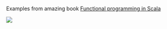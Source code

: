 Examples from amazing book [Functional programming in Scala](https://www.manning.com/books/functional-programming-in-scala)

[<img src="https://images.manning.com/255/340/resize/book/2/a2ed920-d6ed-48fb-8f18-b051b7a09a2a/bjarnason.png" />](https://www.manning.com/books/functional-programming-in-scala)
